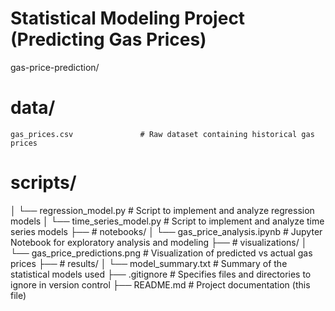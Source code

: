 # Statistical Modeling Project (Predicting Gas Prices)

gas-price-prediction/
# data/
    gas_prices.csv               # Raw dataset containing historical gas prices
# scripts/
│   └── regression_model.py          # Script to implement and analyze regression models
│   └── time_series_model.py         # Script to implement and analyze time series models
├── # notebooks/
│   └── gas_price_analysis.ipynb     # Jupyter Notebook for exploratory analysis and modeling
├── # visualizations/
│   └── gas_price_predictions.png    # Visualization of predicted vs actual gas prices
├── # results/
│   └── model_summary.txt            # Summary of the statistical models used
├── .gitignore                       # Specifies files and directories to ignore in version control
├── README.md                        # Project documentation (this file)

